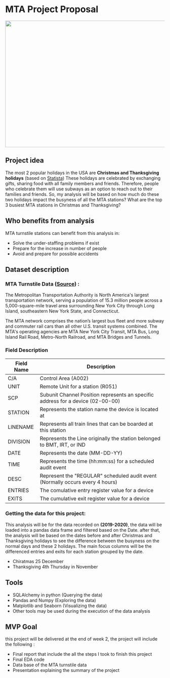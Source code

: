 # MTA Project Proposal

<img src="https://imgs.6sqft.com/wp-content/uploads/2018/12/21093044/santas-subway.jpg" width="1000" height="400">

## Project idea

The most 2 popular holidays in the USA are **Christmas and Thanksgiving holidays** (based on [Statista](https://www.statista.com/topics/3216/national-holidays-in-the-us/)) These holidays are celebrated by exchanging gifts, sharing food with all family members and friends. Therefore, people who celebrate them will use subways as an option to reach out to their families and friends.
So, my analysis will be based on how much do these two holidays impact the busyness of all the MTA stations? What are the top 3 busiest MTA stations in Christmas and Thanksgiving?

## Who benefits from analysis 

MTA turnstile stations can benefit from this analysis in:
- Solve the under-staffing problems if exist  
- Prepare for the increase in number of people
- Avoid and prepare for possible accidents

## Dataset description

### **MTA Turnstile Data** ([Source](http://web.mta.info/developers/turnstile.html)) :

The Metropolitan Transportation Authority is North America's largest transportation network, serving a population of 15.3 million people across a 5,000-square-mile travel area surrounding New York City through Long Island, southeastern New York State, and Connecticut.

The MTA network comprises the nation’s largest bus fleet and more subway and commuter rail cars than all other U.S. transit systems combined. The MTA's operating agencies are MTA 
New York City Transit, MTA Bus, Long Island Rail Road, Metro-North Railroad, and MTA Bridges and Tunnels.

### Field Description

| Field Name | Description                                                                     |
|------------|---------------------------------------------------------------------------------|
| C/A        | Control Area (A002)                                                             |
| UNIT       | Remote Unit for a station (R051)                                                |
| SCP        | Subunit Channel Position represents an specific address for a device (02-00-00) |
| STATION    | Represents the station name the device is located at                            |
| LINENAME   | Represents all train lines that can be boarded at this station                  |
| DIVISION   | Represents the Line originally the station belonged to BMT, IRT, or IND         |
| DATE       | Represents the date (MM-DD-YY)                                                  |
| TIME       | Represents the time (hh:mm:ss) for a scheduled audit event                      |
| DESC       | Represent the "REGULAR" scheduled audit event (Normally occurs every 4 hours)   |
| ENTRIES    | The comulative entry register value for a device                                |
| EXITS      | The cumulative exit register value for a device                                 |

### Getting the data for this project:

This analysis will be for the data recorded on **(2019-2020)**, the data will be loaded into a pandas data frame and filtered based on the Date. after that, the analysis will be based on the dates before and after Christmas and Thanksgiving holidays to see the difference between the busyness on the normal days and these 2 holidays. 
The main focus columns will be the differenced entries and exits for each station grouped by the date.
- Chiratmas 25 December
- Thanksgiving 4th Thursday in November

## Tools 

- SQLAlchemy in python (Querying the data)
- Pandas and Numpy (Exploring the data)
- Matplotlib and Seaborn (Visualizing the data)
- Other tools may be used during the execution of the data analysis

## MVP Goal

this project will be delivered at the end of week 2, the project will include the following :

- Final report that include the all the steps I took to finish this project
- Final EDA code
- Data base of the MTA turnstile data
- Presentation explaining the summary of the project 


